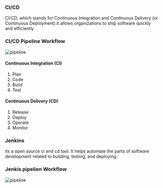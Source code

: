### CI/CD
CI/CD, which stands for Continuous Integration and Continuous Delivery (or Continuous Deployment).it allows organizations to ship software quickly and efficiently

### CI/CD Pipeline Workflow
![pipeline](https://miro.medium.com/v2/resize:fit:828/format:webp/1*1mYyliE8xO9v1xoAqmfHtA.gif)


#### Continuous Integration (CI)
1. Plan
2. Code
3. Build
4. Test

#### Continuous Delivery (CD)
1. Release
2. Deploy
3. Operate
4. Monitor

### Jenkins
its a open source ci and cd tool. It helps automate the parts of software development related to building, testing, and deploying.

### Jenkis pipelien Workflow
![pipeline](https://miro.medium.com/v2/resize:fit:679/1*qqnFCiBcLP-khMfTAXAIpw.gif)


